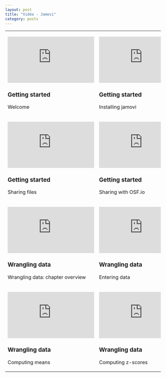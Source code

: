 ```yaml
---
layout: post
title: "Vidéo - Jamovi"
category: posts
---
```


<script async src="https://www.googletagmanager.com/gtag/js?id=UA-15159522-6"></script>
<script>
  window.dataLayer = window.dataLayer || [];
  function gtag(){dataLayer.push(arguments);}
  gtag('js', new Date());

  gtag('config', 'UA-15159522-6');
</script>


<script src="https://cdnjs.cloudflare.com/ajax/libs/mathjax/2.7.2/MathJax.js?config=TeX-MML-AM_CHTML"></script>

<html>
<head>
<meta http-equiv="Content-Type" content="text/html; charset=utf-8" />
<style>
.dcl__index-module__console--2YAI1, .dcl__index-module__editor--m_p4P {font-size: 15px !important; }
.lm_header .lm_tab .lm_title {font-size: 15px !important;}
.dcl__Button-module__extra-small--2toEt, .dcl__Button-module__small--1VJc5 {font-size: 15px;}
</style>
</head>
<body>


<table>
	<tbody>
		<tr>
			<td title="" width="25%">
				<p title="">
					<iframe width="280" height="150" src="https://www.youtube.com/embed/Ej9e8lzaeDE" frameborder="0" allow="accelerometer; autoplay; encrypted-media; gyroscope; picture-in-picture" allowfullscreen></iframe>
				</p>
				<h3 title="">
					Getting started</h3>
				<p title="">
					Welcome</p>
			</td>
			<td title="" width="25%">
				<p title="">
					<iframe width="280" height="150" src="https://www.youtube.com/embed/syx0f4xCxpk" frameborder="0" allow="accelerometer; autoplay; encrypted-media; gyroscope; picture-in-picture" allowfullscreen></iframe>
				</p>
				<h3 title="">
					Getting started</h3>
				<p title="">
					Installing jamovi</p>
			</td>
			<td title="" width="25%">
				<p title="">
					<iframe width="280" height="150" src="https://www.youtube.com/embed/e2Wc2wpWk4Y" frameborder="0" allow="accelerometer; autoplay; encrypted-media; gyroscope; picture-in-picture" allowfullscreen></iframe>
				</p>
				<h3 title="">
					Getting started</a></h3>
				<p title="">
					Navigating jamovi</p>
			</td>
			<td title="" width="25%">
				<p title="">
					<iframe width="280" height="150" src="https://www.youtube.com/embed/GkqrmufO3yU" frameborder="0" allow="accelerometer; autoplay; encrypted-media; gyroscope; picture-in-picture" allowfullscreen></iframe>
				</p>
				<h3 title="">
					Getting started</a></h3>
				<p title="">
					Sample data</p>
			</td>
		</tr>
		<tr>
			<td title="" width="25%">
				<p title="">
					<iframe width="280" height="150" src="https://www.youtube.com/embed/X0GNondPmrk" frameborder="0" allow="accelerometer; autoplay; encrypted-media; gyroscope; picture-in-picture" allowfullscreen></iframe>
				</p>
				<h3 title="">
					Getting started</a></h3>
				<p title="">
					Sharing files</p>
			</td>
			<td title="" width="25%">
				<p title="">
					<iframe width="280" height="150" src="https://www.youtube.com/embed/ryiGWk8DwgY" frameborder="0" allow="accelerometer; autoplay; encrypted-media; gyroscope; picture-in-picture" allowfullscreen></iframe>
				</p>
				<h3 title="">
					Getting started</a></h3>
				<p title="">
					Sharing with OSF.io</p>
			</td>
			<td title="" width="25%">
				<p title="">
					<iframe width="280" height="150" src="https://www.youtube.com/embed/Zm1xAy6HkUo" frameborder="0" allow="accelerometer; autoplay; encrypted-media; gyroscope; picture-in-picture" allowfullscreen></iframe>
				</p>
				<h3 title="">
					Getting started</a></h3>
				<p title="">
					jamovi modules</p>
			</td>
			<td title="" width="25%">
				<p title="">
					<iframe width="280" height="150" src="https://www.youtube.com/embed/g5lnGkIeyw0" frameborder="0" allow="accelerometer; autoplay; encrypted-media; gyroscope; picture-in-picture" allowfullscreen></iframe>
				</p>
				<h3 title="">
					Getting started</a></h3>
				<p title="">
					The jmv package for R</p>
			</td>
		</tr>
        <tr>
			<td title="" width="25%">
				<p title="">
					<iframe width="280" height="150" src="https://www.youtube.com/embed/X0GNondPmrk" frameborder="0" allow="accelerometer; autoplay; encrypted-media; gyroscope; picture-in-picture" allowfullscreen></iframe>
				</p>
				<h3 title="">
					Wrangling data</a></h3>
				<p title="">
					Wrangling data: chapter overview</p>
			</td>
			<td title="" width="25%">
				<p title="">
					<iframe width="280" height="150" src="https://www.youtube.com/embed/ryiGWk8DwgY" frameborder="0" allow="accelerometer; autoplay; encrypted-media; gyroscope; picture-in-picture" allowfullscreen></iframe>
				</p>
				<h3 title="">
					Wrangling data</a></h3>
				<p title="">
					Entering data</p>
			</td>
			<td title="" width="25%">
				<p title="">
					<iframe width="280" height="150" src="https://www.youtube.com/embed/Zm1xAy6HkUo" frameborder="0" allow="accelerometer; autoplay; encrypted-media; gyroscope; picture-in-picture" allowfullscreen></iframe>
				</p>
				<h3 title="">
					Wrangling data</a></h3>
				<p title="">
					Importing data</p>
			</td>
			<td title="" width="25%">
				<p title="">
					<iframe width="280" height="150" src="https://www.youtube.com/embed/g5lnGkIeyw0" frameborder="0" allow="accelerometer; autoplay; encrypted-media; gyroscope; picture-in-picture" allowfullscreen></iframe>
				</p>
				<h3 title="">
					Wrangling data</a></h3>
				<p title="">
					Variable types & labels</p>
			</td>
		</tr>
		<tr>
			<td title="" width="25%">
				<p title="">
					<iframe width="280" height="150" src="https://www.youtube.com/embed/X0GNondPmrk" frameborder="0" allow="accelerometer; autoplay; encrypted-media; gyroscope; picture-in-picture" allowfullscreen></iframe>
				</p>
				<h3 title="">
					Wrangling data</a></h3>
				<p title="">
					Computing means</p>
			</td>
			<td title="" width="25%">
				<p title="">
					<iframe width="280" height="150" src="https://www.youtube.com/embed/ryiGWk8DwgY" frameborder="0" allow="accelerometer; autoplay; encrypted-media; gyroscope; picture-in-picture" allowfullscreen></iframe>
				</p>
				<h3 title="">
					Wrangling data</a></h3>
				<p title="">
					Computing z-scores</p>
			</td>
			<td title="" width="25%">
				<p title="">
					<iframe width="280" height="150" src="https://www.youtube.com/embed/Zm1xAy6HkUo" frameborder="0" allow="accelerometer; autoplay; encrypted-media; gyroscope; picture-in-picture" allowfullscreen></iframe>
				</p>
				<h3 title="">
					Wrangling data</a></h3>
				<p title="">
					Transforming scores to categories</p>
			</td>
			<td title="" width="25%">
				<p title="">
					<iframe width="280" height="150" src="https://www.youtube.com/embed/g5lnGkIeyw0" frameborder="0" allow="accelerometer; autoplay; encrypted-media; gyroscope; picture-in-picture" allowfullscreen></iframe>
				</p>
				<h3 title="">
					Wrangling data</a></h3>
				<p title="">
					Filtering cases</p>
			</td>
		</tr>
	</tbody>
</table>
<p title="">
	&nbsp;</p>


</body>
</html>


